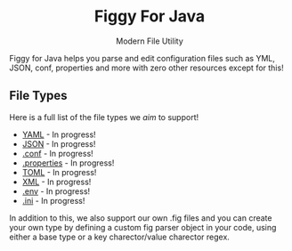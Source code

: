 <h1 align="center">Figgy For Java</h1>
<p align="center">
  Modern File Utility
</p>

Figgy for Java helps you parse and edit configuration files such as YML, JSON, conf, properties and more with zero other resources except for this!

## File Types
Here is a full list of the file types we *aim* to support!

* [YAML](https://yaml.org) - In progress!
* [JSON](https://www.json.org/json-en.html) - In progress!
* [.conf](https://conf.splunk.com/) - In progress!
* [.properties](https://docs.oracle.com/cd/E23095_01/Platform.93/ATGProgGuide/html/s0204propertiesfileformat01.html) - In progress!
* [TOML](https://toml.io/en/) - In progress!
* [XML](http://www.xml.org/) - In progress!
* [.env](https://www.ibm.com/support/knowledgecenter/ssw_aix_72/osmanagement/env_file.html#:~:text=%3D%24HOME%2F.env-,The%20.,your%20individual%20working%20environment%20variables.&text=env%20file%20contains%20the%20individual,env%20file.) - In progress!
* [.ini](https://en.wikipedia.org/wiki/INI_file) - In progress!

In addition to this, we also support our own .fig files and you can create your own type by defining a custom fig parser object in your code, using either a base type or a key charector/value charector regex.
